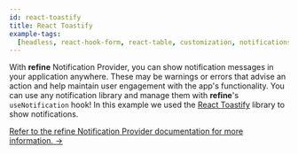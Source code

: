 ```yaml
---
id: react-toastify
title: React Toastify
example-tags:
  [headless, react-hook-form, react-table, customization, notifications]
---
```


With **refine** Notification Provider, you can show notification messages in your application anywhere. These may be warnings or errors that advise an action and help maintain user engagement with the app's functionality. You can use any notification library and manage them with **refine**'s `useNotification` hook! In this example we used the [React Toastify](https://github.com/fkhadra/react-toastify) library to show notifications.

[Refer to the refine Notification Provider documentation for more information. →](/docs/3.xx.xx/api-reference/core/providers/notification-provider/)

<CodeSandboxExample path="with-react-toastify" />
